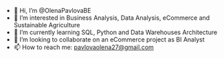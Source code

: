 - 👋 Hi, I’m @OlenaPavlovaBE
- 👀 I’m interested in Business Analysis, Data Analysis, eCommerce and Sustainable Agriculture 
- 🌱 I’m currently learning SQL, Python and Data Warehouses Architecture  
- 💞️ I’m looking to collaborate on an eCommerce project as BI Analyst
- 📫 How to reach me: pavlovaolena27@gmail.com

<!---
OlenaPavlovaBE/OlenaPavlovaBE is a ✨ special ✨ repository because its `README.md` (this file) appears on your GitHub profile.
You can click the Preview link to take a look at your changes.
--->
